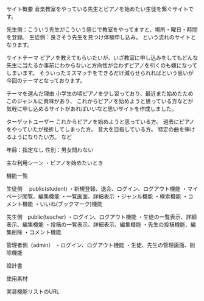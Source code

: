 サイト概要
音楽教室をやっている先生とピアノを始めたい生徒を繋ぐサイトです。

先生側：こういう先生がこういう感じで教室をやってますと、場所・曜日・時間を登録。
生徒側：良さそう先生を見つけ体験申し込み。
という流れのサイトとなります。

サイトテーマ
ピアノを教えてもらいたいが、いざ教室に申し込みをしてもどんな先生に当たるか事前にわからないと方向性が合わずピアノを引くのも嫌になってしまいます。
そういったミスマッチをできるだけ減らせられればという思いが今回のテーマとなっております。

テーマを選んだ理由
小学生の頃ピアノを少し習っており、最近また始めたためこのジャンルに興味があり、
これからピアノを始めようと思っている方などが気軽に申し込めるサイトがあればいいなと思いサイトを作成しました。


ターゲットユーザー
これからピアノを始めようと思っている方。
過去にピアノをやっていたが挫折してしまった方。
音大を目指している方。
特定の曲を弾けるようになりたい方。
など

年齢：指定なし
性別：男女問わない

主な利用シーン
・ピアノを始めたいとき


機能一覧

生徒側　 public(student)
・新規登録、退会、ログイン、ログアウト機能
・マイページ閲覧、編集機能
・一覧画面、詳細表示
・ジャンル機能
・検索機能
・コメント機能
・いいね(ブックマーク)機能

先生側　public(teacher)
・ログイン、ログアウト機能
・生徒の一覧表示、詳細表示、編集機能
・投稿の一覧表示、詳細表示、編集機能
・先生の投稿機能、編集削除
・コメント機能

管理者側（admin）
・ログイン、ログアウト機能
・生徒、先生の管理画面、削除機能




設計書


使用素材

実装機能リストのURL
